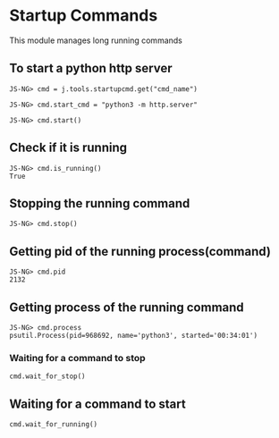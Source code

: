 # Startup Commands
This module manages long running commands
## To start a python http server
```
JS-NG> cmd = j.tools.startupcmd.get("cmd_name")

JS-NG> cmd.start_cmd = "python3 -m http.server"

JS-NG> cmd.start()

```
## Check if it is running

```
JS-NG> cmd.is_running()
True
```
## Stopping the running command
```
JS-NG> cmd.stop()
```
## Getting pid of the running process(command)
```
JS-NG> cmd.pid
2132
```
## Getting process of the running command
```
JS-NG> cmd.process
psutil.Process(pid=968692, name='python3', started='00:34:01')
```
### Waiting for a command to stop
```
cmd.wait_for_stop()
```
## Waiting for a command to start
```
cmd.wait_for_running()
```
